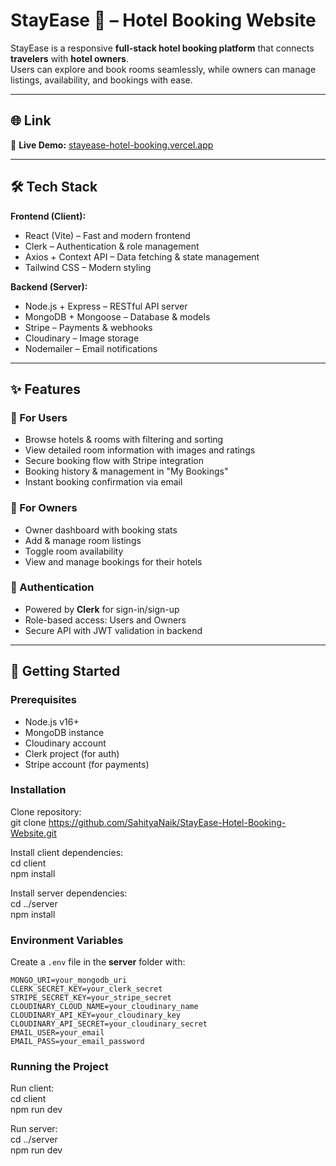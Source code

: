 # StayEase 🏨 – Hotel Booking Website  

StayEase is a responsive **full-stack hotel booking platform** that connects **travelers** with **hotel owners**.  
Users can explore and book rooms seamlessly, while owners can manage listings, availability, and bookings with ease.  

---

## 🌐 Link  

🔗 **Live Demo:** [stayease-hotel-booking.vercel.app](https://stayease-hotel-booking.vercel.app/)  

---

## 🛠 Tech Stack  

**Frontend (Client):**  
- React (Vite) – Fast and modern frontend  
- Clerk – Authentication & role management  
- Axios + Context API – Data fetching & state management  
- Tailwind CSS – Modern styling  

**Backend (Server):**  
- Node.js + Express – RESTful API server  
- MongoDB + Mongoose – Database & models  
- Stripe – Payments & webhooks  
- Cloudinary – Image storage  
- Nodemailer – Email notifications  

---

## ✨ Features  

### 👤 For Users
- Browse hotels & rooms with filtering and sorting  
- View detailed room information with images and ratings  
- Secure booking flow with Stripe integration  
- Booking history & management in "My Bookings"  
- Instant booking confirmation via email  

### 🏨 For Owners
- Owner dashboard with booking stats  
- Add & manage room listings
- Toggle room availability  
- View and manage bookings for their hotels  

### 🔐 Authentication
- Powered by **Clerk** for sign-in/sign-up  
- Role-based access: Users and Owners  
- Secure API with JWT validation in backend  

---


## 🚀 Getting Started  

### Prerequisites
- Node.js v16+  
- MongoDB instance  
- Cloudinary account  
- Clerk project (for auth)  
- Stripe account (for payments)  

### Installation  

Clone repository:  
    git clone https://github.com/SahityaNaik/StayEase-Hotel-Booking-Website.git  

Install client dependencies:  
    cd client  
    npm install  

Install server dependencies:  
    cd ../server  
    npm install  

### Environment Variables  

Create a `.env` file in the **server** folder with:  

    MONGO_URI=your_mongodb_uri  
    CLERK_SECRET_KEY=your_clerk_secret  
    STRIPE_SECRET_KEY=your_stripe_secret  
    CLOUDINARY_CLOUD_NAME=your_cloudinary_name  
    CLOUDINARY_API_KEY=your_cloudinary_key  
    CLOUDINARY_API_SECRET=your_cloudinary_secret  
    EMAIL_USER=your_email  
    EMAIL_PASS=your_email_password  

### Running the Project  

Run client:  
    cd client  
    npm run dev  

Run server:  
    cd ../server  
    npm run dev  
